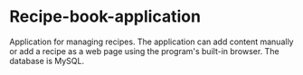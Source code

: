 # Recipe-book-application


Application for managing recipes.
The application can add content manually or add a recipe as a web page using the program's built-in browser.
The database is MySQL.
